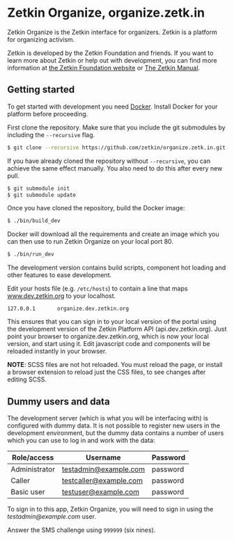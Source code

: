 # Zetkin Organize, organize.zetk.in
Zetkin Organize is the Zetkin interface for organizers. Zetkin is a platform
for organizing activism.

Zetkin is developed by the Zetkin Foundation and friends. If you want to learn
more about Zetkin or help out with development, you can find more information
at [the Zetkin Foundation website](http://www.zetkin.org) or
[The Zetkin Manual](http://manual.zetkin.org).

## Getting started
To get started with development you need [Docker](https://www.docker.com).
Install Docker for your platform before proceeding.

First clone the repository. Make sure that you include the git submodules by
including the `--recursive` flag.

```bash
$ git clone --recursive https://github.com/zetkin/organize.zetk.in.git
```

If you have already cloned the repository without `--recursive`, you can achieve
the same effect manually. You also need to do this after every new pull.

```bash
$ git submodule init
$ git submodule update
```

Once you have cloned the repository, build the Docker image:

```bash
$ ./bin/build_dev
```

Docker will download all the requirements and create an image which you can
then use to run Zetkin Organize on your local port 80.

```bash
$ ./bin/run_dev
```

The development version contains build scripts, component hot loading and
other features to ease development.

Edit your hosts file (e.g. `/etc/hosts`) to contain a line that maps
www.dev.zetkin.org to your localhost.

```
127.0.0.1       organize.dev.zetkin.org
```

This ensures that you can sign in to your local version of the portal using the
development version of the Zetkin Platform API (api.dev.zetkin.org). Just point
your browser to organize.dev.zetkin.org, which is now your local version, and
start using it. Edit javascript code and components will be reloaded instantly
in your browser.

__NOTE__: SCSS files are not hot reloaded. You must reload the page, or install
a browser extension to reload just the CSS files, to see changes after editing
SCSS.

## Dummy users and data
The development server (which is what you will be interfacing with) is configured
with dummy data. It is not possible to register new users in the development
environment, but the dummy data contains a number of users which you can use to
log in and work with the data:

Role/access    | Username                | Password
---------------|-------------------------|---------------------------
Administrator  | testadmin@example.com   | password
Caller         | testcaller@example.com  | password
Basic user     | testuser@example.com    | password

To sign in to this app, Zetkin Organize, you will need to sign in using the
_testadmin@example.com_ user.

Answer the SMS challenge using `999999` (six nines).